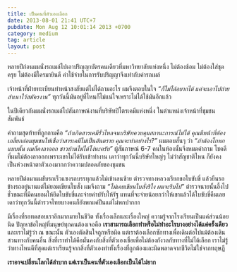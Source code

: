 ```yaml
---
title: เป็นคนที่ตัวเองเลือก
date: 2013-08-01 21:41 UTC+7
pubdate: Mon Aug 12 10:01:14 2013 +0700
category: medium
tag: article
layout: post
---
```


หลายปีก่อนผมนั่งรถเมล์ไปเอาปริญญาบัตรคนเดียวที่มหาวิทยาลัยแห่งหนึ่ง ไม่ต้องซ้อม ไม่ต้องใส่ชุดครุย ไม่ต้องมีใครมายินดี ค่าใช้จ่ายในการรับปริญญาจึงเท่ากับค่ารถเมล์

เจ้าหน้าที่ฝ่ายทะเบียนทำหน้าสงสัยแต่ไม่ได้ถามอะไร ผมจึงตอบในใจ *“ก็ไม่ได้อยากได้ แค่จะเอาไปถ่ายสำเนาไว้สมัครงาน”* ทุกวันนี้มันอยู่ที่ไหนก็ไม่แน่ใจเพราะไม่ได้ใช้มันอีกแล้ว

ในปีเดียวกันผมนั่งรถเมล์ไปสัมภาษณ์งานที่บริษัทปิโตรเคมีแห่งหนึ่ง ในตำแหน่งเจ้าหน้าที่ชุมชนสัมพันธ์

คำถามสุดท้ายที่ถูกถามคือ *“ถ้าเกิดสารเคมีรั่วไหลจนบริษัทควบคุมสถานะการณ์ไม่ได้ คุณมีหน้าที่ต้องเกลี้ยกล่อมชุมชนให้เชื่อว่าสารเคมีไม่เป็นอันตราย คุณจะทำอย่างไร?”* ผมตอบสั้นๆ ว่า *“ถ้าต้องโกหกแบบนั้น ผมก็คงลาออก ชาวบ้านไม่ได้โง่นะครับ”* ผู้สัมภาษณ์ 6-7 คนในห้องนั้นจึงหมดคำถาม โชคดีที่ผมไม่ต้องลาออกเพราะเขาไม่ได้รับเข้าทำงาน เดาว่าทุกวันนี้บริษัทใหญ่ๆ ไม่ว่าสัญชาติไหน ก็ยังคงเป็นห่วงหน้าตาตัวเองมากกว่าความปลอดภัยของชุมชน

หลายปีต่อมาผมขับรถเร็วแซงรถบรรทุกแล้วไม่เข้าเลนซ้าย ตำรวจทางหลวงเรียกขอใบขับขี่ แล้วยืนรอข้างรถอยู่นานแต่ไม่ยอมเขียนใบสั่ง ผมจึงถาม *“ไม่เคยเขียนใบสั่งรึไง ผมจะรีบไป”* ตำรวจนายนั้นอึ้งไปชั่วขณะที่มีคนยอมให้ยึดใบขับขี่และจ่ายค่าปรับให้รัฐ แทนที่จะจ่ายน้อยกว่าให้เขาแล้วได้ใบขับขี่คืนเลย เดาว่าทุกวันนี้ตำรวจไทยบางคนก็ยังพกแค่ปืนแต่ไม่พกปากกา

มีเรื่องที่รอทดสอบเราอีกมากมายในชีวิต ทั้งเรื่องเล็กและเรื่องใหญ่ ความรู้จากโรงเรียนเป็นแค่ส่วนน้อยนิด ปัญหาข้อใหญ่ที่มนุษย์ทุกคนต้องเจอคือ **เราสามารถเลือกทำหรือไม่ทำอะไรบางอย่างได้แค่ครั้งเดียว** และเราไม่รู้ว่า ณ ขณะนั้น ตัวเองตัดสินใจถูกหรือผิด แต่เราต้องเลือกซักทางเพื่อเดินต่อไปแม้ต้องเดินสวนทางกับคนอื่น สิ่งที่เราทำได้คือมั่นคงกับสิ่งที่ตัวเองเชื่อเพื่อไม่ต้องกังวลกับทางที่ไม่ได้เลือก เราไม่รู้ว่าทางไหนดีที่สุดแต่เราเรียนรู้จากสิ่งที่ตัวเองทำทั้งเรื่องที่ถูกต้องและผิดพลาดจากชีวิตไม่ใช่จากทฤษฎี 

**เราอาจเปลี่ยนโลกได้ลำบาก แต่เราเป็นคนที่ตัวเองเลือกเป็นได้ไม่ยาก**
